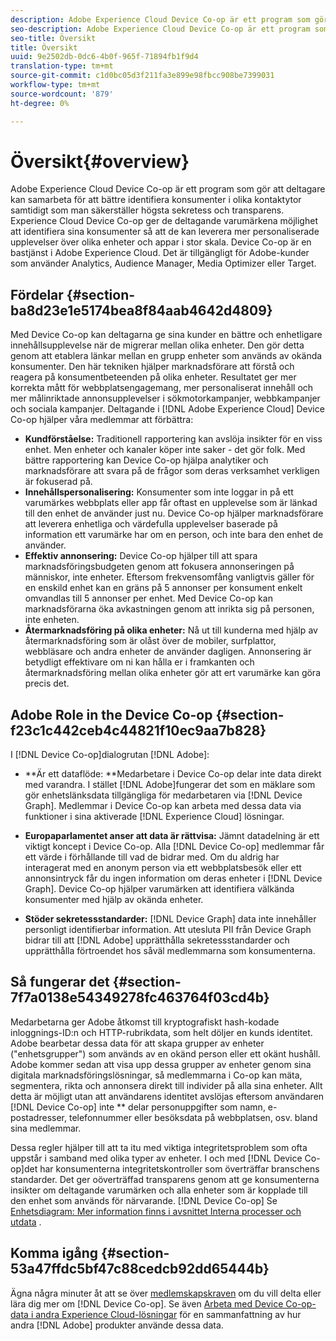 ```yaml
---
description: Adobe Experience Cloud Device Co-op är ett program som gör att deltagare kan samarbeta för att bättre identifiera konsumenter i olika kontaktytor samtidigt som man säkerställer högsta sekretess och transparens. Experience Cloud Device Co-op ger de deltagande varumärkena möjlighet att identifiera sina konsumenter så att de kan leverera mer personaliserade upplevelser över olika enheter och appar i stor skala. Device Co-op är en bastjänst i Adobe Experience Cloud. Det är tillgängligt för Adobe-kunder som använder Analytics, Audience Manager, Media Optimizer eller Target.
seo-description: Adobe Experience Cloud Device Co-op är ett program som gör att deltagare kan samarbeta för att bättre identifiera konsumenter i olika kontaktytor samtidigt som man säkerställer högsta sekretess och transparens. Experience Cloud Device Co-op ger de deltagande varumärkena möjlighet att identifiera sina konsumenter så att de kan leverera mer personaliserade upplevelser över olika enheter och appar i stor skala. Device Co-op är en bastjänst i Adobe Experience Cloud. Det är tillgängligt för Adobe-kunder som använder Analytics, Audience Manager, Media Optimizer eller Target.
seo-title: Översikt
title: Översikt
uuid: 9e2502db-0dc6-4b0f-965f-71894fb1f9d4
translation-type: tm+mt
source-git-commit: c1d0bc05d3f211fa3e899e98fbcc908be7399031
workflow-type: tm+mt
source-wordcount: '879'
ht-degree: 0%

---
```



# Översikt{#overview}

Adobe Experience Cloud Device Co-op är ett program som gör att deltagare kan samarbeta för att bättre identifiera konsumenter i olika kontaktytor samtidigt som man säkerställer högsta sekretess och transparens. Experience Cloud Device Co-op ger de deltagande varumärkena möjlighet att identifiera sina konsumenter så att de kan leverera mer personaliserade upplevelser över olika enheter och appar i stor skala. Device Co-op är en bastjänst i Adobe Experience Cloud. Det är tillgängligt för Adobe-kunder som använder Analytics, Audience Manager, Media Optimizer eller Target.

## Fördelar {#section-ba8d23e1e5174bea8f84aab4642d4809}

Med Device Co-op kan deltagarna ge sina kunder en bättre och enhetligare innehållsupplevelse när de migrerar mellan olika enheter. Den gör detta genom att etablera länkar mellan en grupp enheter som används av okända konsumenter. Den här tekniken hjälper marknadsförare att förstå och reagera på konsumentbeteenden på olika enheter. Resultatet ger mer korrekta mått för webbplatsengagemang, mer personaliserat innehåll och mer målinriktade annonsupplevelser i sökmotorkampanjer, webbkampanjer och sociala kampanjer. Deltagande i [!DNL Adobe Experience Cloud] Device Co-op hjälper våra medlemmar att förbättra:

* **Kundförståelse:** Traditionell rapportering kan avslöja insikter för en viss enhet. Men enheter och kanaler köper inte saker - det gör folk. Med bättre rapportering kan Device Co-op hjälpa analytiker och marknadsförare att svara på de frågor som deras verksamhet verkligen är fokuserad på.
* **Innehållspersonalisering:** Konsumenter som inte loggar in på ett varumärkes webbplats eller app får oftast en upplevelse som är länkad till den enhet de använder just nu. Device Co-op hjälper marknadsförare att leverera enhetliga och värdefulla upplevelser baserade på information ett varumärke har om en person, och inte bara den enhet de använder.
* **Effektiv annonsering:** Device Co-op hjälper till att spara marknadsföringsbudgeten genom att fokusera annonseringen på människor, inte enheter. Eftersom frekvensomfång vanligtvis gäller för en enskild enhet kan en gräns på 5 annonser per konsument enkelt omvandlas till 5 annonser per enhet. Med Device Co-op kan marknadsförarna öka avkastningen genom att inrikta sig på personen, inte enheten.
* **Återmarknadsföring på olika enheter:** Nå ut till kunderna med hjälp av återmarknadsföring som är olåst över de mobiler, surfplattor, webbläsare och andra enheter de använder dagligen. Annonsering är betydligt effektivare om ni kan hålla er i framkanten och återmarknadsföring mellan olika enheter gör att ert varumärke kan göra precis det.

<!--
we may not want to share info in this with customers who have not signed. Also, removed directory from S3.
<p>Download our white-paper, <a href="https://marketing-stage.adobe.com/resources/help/en_US/mcdc/downloads/what_to_expect.pdf" format="https" scope="external"> What to Expect from the Device Co-op</a> for more information. </p>
-->

## Adobe Role in the Device Co-op {#section-f23c1c442ceb4c44821f10ec9aa7b828}

I [!DNL Device Co-op]dialogrutan [!DNL Adobe]:

* **Är ett dataflöde: **Medarbetare i Device Co-op delar inte data direkt med varandra. I stället [!DNL Adobe]fungerar det som en mäklare som gör enhetslänksdata tillgängliga för medarbetaren via [!DNL Device Graph]. Medlemmar i Device Co-op kan arbeta med dessa data via funktioner i sina aktiverade [!DNL Experience Cloud] lösningar.

* **Europaparlamentet anser att data är rättvisa:** Jämnt datadelning är ett viktigt koncept i Device Co-op. Alla [!DNL Device Co-op] medlemmar får ett värde i förhållande till vad de bidrar med. Om du aldrig har interagerat med en anonym person via ett webbplatsbesök eller ett annonsintryck får du ingen information om deras enheter i [!DNL Device Graph]. Device Co-op hjälper varumärken att identifiera välkända konsumenter med hjälp av okända enheter.

* **Stöder sekretessstandarder:** [!DNL Device Graph] data inte innehåller personligt identifierbar information. Att utesluta PII från Device Graph bidrar till att [!DNL Adobe] upprätthålla sekretessstandarder och upprätthålla förtroendet hos såväl medlemmarna som konsumenterna.

## Så fungerar det {#section-7f7a0138e54349278fc463764f03cd4b}

Medarbetarna ger Adobe åtkomst till kryptografiskt hash-kodade inloggnings-ID:n och HTTP-rubrikdata, som helt döljer en kunds identitet. Adobe bearbetar dessa data för att skapa grupper av enheter (&quot;enhetsgrupper&quot;) som används av en okänd person eller ett okänt hushåll. Adobe kommer sedan att visa upp dessa grupper av enheter genom sina digitala marknadsföringslösningar, så medlemmarna i Co-op kan mäta, segmentera, rikta och annonsera direkt till individer på alla sina enheter. Allt detta är möjligt utan att användarens identitet avslöjas eftersom användaren [!DNL Device Co-op] inte ** delar personuppgifter som namn, e-postadresser, telefonnummer eller besöksdata på webbplatsen, osv. bland sina medlemmar.

Dessa regler hjälper till att ta itu med viktiga integritetsproblem som ofta uppstår i samband med olika typer av enheter. I och med [!DNL Device Co-op]det har konsumenterna integritetskontroller som överträffar branschens standarder. Det ger oöverträffad transparens genom att ge konsumenterna insikter om deltagande varumärken och alla enheter som är kopplade till den enhet som används för närvarande. [!DNL Device Co-op] Se [Enhetsdiagram: Mer information finns i avsnittet Interna processer och utdata](../processes/links.md#concept-e9526af3476b478aab7c57b9ed0bab7c) .

## Komma igång {#section-53a47ffdc5bf47c88cedcb92dd65444b}

Ägna några minuter åt att se över [medlemskapskraven](../about/requirements.md#concept-31d3d165d22546afbedf023d32ad3a43) om du vill delta eller lära dig mer om [!DNL Device Co-op]. Se även [Arbeta med Device Co-op-data i andra Experience Cloud-lösningar](../other-solutions/other-solutions.md#concept-46278a50cfca4e1ab83a3b35077a585f) för en sammanfattning av hur andra [!DNL Adobe] produkter använde dessa data.
